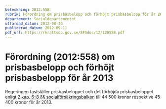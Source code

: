 ```yaml
---
beteckning: 2012:558
rubrik: Förordning om prisbasbelopp och förhöjt prisbasbelopp för år 2013
departement: Socialdepartementet
utfardad_datum: 2012-08-30
publicerad_datum: 2012-09-11
pdf_url: https://rkrattsdb.gov.se/SFSdoc/12/120558.pdf
---
```


# Förordning (2012:558) om prisbasbelopp och förhöjt prisbasbelopp för år 2013

Regeringen fastställer prisbasbeloppet och det förhöjda prisbasbeloppet enligt [2 kap. 6–8 §§ socialförsäkringsbalken](https://selex.se/eli/sfs/2010/110#kap2.6) till 44 500 kronor respektive 45 400 kronor för år 2013.